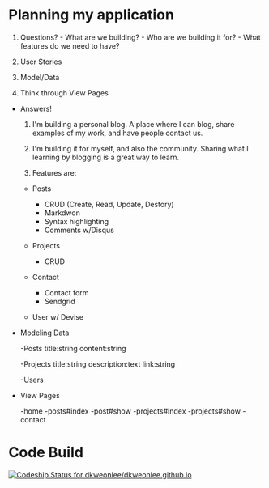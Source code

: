 # Planning my application
  
  1. Questions?
    - What are we building?
    - Who are we building it for?
    - What features do we need to have?

  2. User Stories

  3. Model/Data

  4. Think through View Pages

* Answers!
  
  1. I'm building a personal blog. A place where I can blog, share examples of my work, and have people contact us.

  2. I'm building it for myself, and also the community. Sharing what I learning by blogging is a great way to learn. 

  3. Features are:
    - Posts
      - CRUD (Create, Read, Update, Destory)
      - Markdwon
      - Syntax highlighting
      - Comments w/Disqus

    - Projects
      - CRUD

    - Contact
      - Contact form
      - Sendgrid

    - User w/ Devise

* Modeling Data

  -Posts
    title:string
    content:string

  -Projects
    title:string
    description:text
    link:string

  -Users

* View Pages
  
  -home
  -posts#index
  -post#show
  -projects#index
  -projects#show
  -contact
  
# Code Build
[ ![Codeship Status for dkweonlee/dkweonlee.github.io](https://app.codeship.com/projects/70154810-faa5-0134-e496-2a39d41c20b3/status?branch=master)](https://app.codeship.com/projects/211294)

